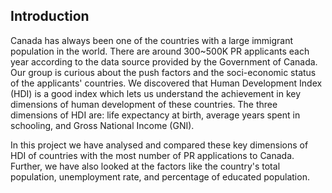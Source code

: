 ## Introduction

Canada has always been one of the countries with a large immigrant population in the world. There are around 300~500K PR applicants each year 
according to the data source provided by the Government of Canada. Our group is curious about the push factors and the soci-economic status of the applicants'
countries. 
We discovered that Human Development Index (HDI) is a good index which lets us understand the achievement in key dimensions of human development
of these countries. The three dimensions of HDI are: life expectancy at birth, average years spent in schooling, and Gross National Income (GNI). 

In this project we have analysed and compared these key dimensions of HDI of countries with the most number of PR applications to Canada. Further, we
have also looked at the factors like the country's total population, unemployment rate, and percentage of educated population.
